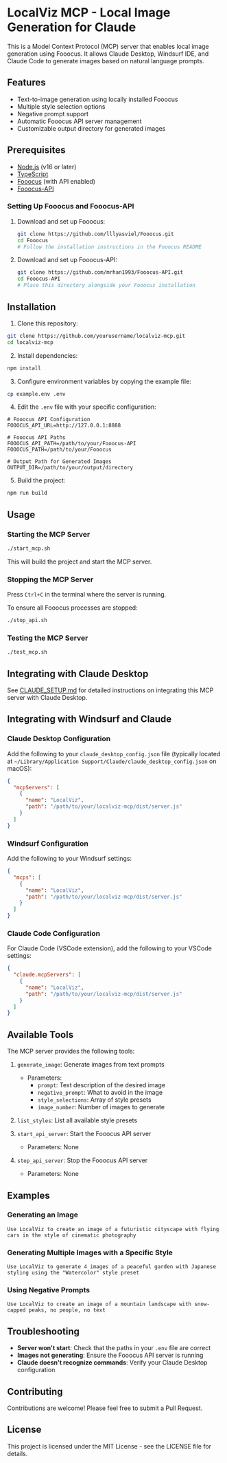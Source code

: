 # LocalViz MCP - Local Image Generation for Claude

This is a Model Context Protocol (MCP) server that enables local image generation using Fooocus. It allows Claude Desktop, Windsurf IDE, and Claude Code to generate images based on natural language prompts.

## Features

- Text-to-image generation using locally installed Fooocus
- Multiple style selection options
- Negative prompt support
- Automatic Fooocus API server management
- Customizable output directory for generated images

## Prerequisites

- [Node.js](https://nodejs.org/) (v16 or later)
- [TypeScript](https://www.typescriptlang.org/)
- [Fooocus](https://github.com/lllyasviel/Fooocus) (with API enabled)
- [Fooocus-API](https://github.com/mrhan1993/Fooocus-API)

### Setting Up Fooocus and Fooocus-API

1. Download and set up Fooocus:
   ```bash
   git clone https://github.com/lllyasviel/Fooocus.git
   cd Fooocus
   # Follow the installation instructions in the Fooocus README
   ```

2. Download and set up Fooocus-API:
   ```bash
   git clone https://github.com/mrhan1993/Fooocus-API.git
   cd Fooocus-API
   # Place this directory alongside your Fooocus installation
   ```

## Installation

1. Clone this repository:

```bash
git clone https://github.com/yourusername/localviz-mcp.git
cd localviz-mcp
```

2. Install dependencies:

```bash
npm install
```

3. Configure environment variables by copying the example file:

```bash
cp example.env .env
```

4. Edit the `.env` file with your specific configuration:

```
# Fooocus API Configuration
FOOOCUS_API_URL=http://127.0.0.1:8888

# Fooocus API Paths
FOOOCUS_API_PATH=/path/to/your/Fooocus-API
FOOOCUS_PATH=/path/to/your/Fooocus

# Output Path for Generated Images
OUTPUT_DIR=/path/to/your/output/directory
```

5. Build the project:

```bash
npm run build
```

## Usage

### Starting the MCP Server

```bash
./start_mcp.sh
```

This will build the project and start the MCP server.

### Stopping the MCP Server

Press `Ctrl+C` in the terminal where the server is running.

To ensure all Fooocus processes are stopped:

```bash
./stop_api.sh
```

### Testing the MCP Server

```bash
./test_mcp.sh
```

## Integrating with Claude Desktop

See [CLAUDE_SETUP.md](CLAUDE_SETUP.md) for detailed instructions on integrating this MCP server with Claude Desktop.

## Integrating with Windsurf and Claude

### Claude Desktop Configuration

Add the following to your `claude_desktop_config.json` file (typically located at `~/Library/Application Support/Claude/claude_desktop_config.json` on macOS):

```json
{
  "mcpServers": [
    {
      "name": "LocalViz",
      "path": "/path/to/your/localviz-mcp/dist/server.js"
    }
  ]
}
```

### Windsurf Configuration

Add the following to your Windsurf settings:

```json
{
  "mcps": [
    {
      "name": "LocalViz",
      "path": "/path/to/your/localviz-mcp/dist/server.js"
    }
  ]
}
```

### Claude Code Configuration

For Claude Code (VSCode extension), add the following to your VSCode settings:

```json
{
  "claude.mcpServers": [
    {
      "name": "LocalViz",
      "path": "/path/to/your/localviz-mcp/dist/server.js"
    }
  ]
}
```

## Available Tools

The MCP server provides the following tools:

1. `generate_image`: Generate images from text prompts
   - Parameters:
     - `prompt`: Text description of the desired image
     - `negative_prompt`: What to avoid in the image
     - `style_selections`: Array of style presets
     - `image_number`: Number of images to generate

2. `list_styles`: List all available style presets

3. `start_api_server`: Start the Fooocus API server
   - Parameters: None

4. `stop_api_server`: Stop the Fooocus API server
   - Parameters: None

## Examples

### Generating an Image

```
Use LocalViz to create an image of a futuristic cityscape with flying cars in the style of cinematic photography
```

### Generating Multiple Images with a Specific Style

```
Use LocalViz to generate 4 images of a peaceful garden with Japanese styling using the "Watercolor" style preset
```

### Using Negative Prompts

```
Use LocalViz to create an image of a mountain landscape with snow-capped peaks, no people, no text
```

## Troubleshooting

- **Server won't start**: Check that the paths in your `.env` file are correct
- **Images not generating**: Ensure the Fooocus API server is running
- **Claude doesn't recognize commands**: Verify your Claude Desktop configuration

## Contributing

Contributions are welcome! Please feel free to submit a Pull Request.

## License

This project is licensed under the MIT License - see the LICENSE file for details.
